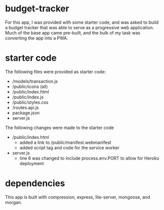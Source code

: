 # budget-tracker
For this app, I was provided with some starter code, and was asked to build a budget tracker that was able to serve as a progressive web application. Much of the base app came pre-built, and the bulk of my task was converting the app into a PWA. 

# starter code
The following files were provided as starter code:
* /models/transaction.js
* /public/icons (all)
* /public/index.html
* /public/index.js
* /public/styles.css
* /routes.api.js
* package.json
* server.js

The following changes were made to the starter code
* /public/index.html
    * added a link to /public/manifest.webmanifest
    * added script tag and code for the service worker
* server.js
    * line 6 was changed to include process.env.PORT to allow for Heroku deployment

# dependencies
This app is built with compression, express, lite-server, mongoose, and morgan.